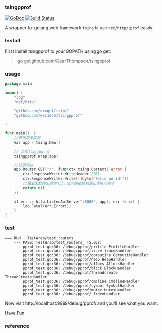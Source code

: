 ### tsingpprof
[![GoDoc](https://godoc.org/github.com/wx11055/tsingpprof?status.svg)](https://godoc.org/github.com/wx11055/tsingpprof)
[![Build
Status](https://travis-ci.org/wx11055/tsingpprof.svg?branch=master)](https://travis-ci.org/wx11055/tsingpprof)

A wrapper for golang web framework `tsing` to use   `net/http/pprof` easily.


### Install
First install tsingpprof to your GOPATH using go get:

> go get github.com/DeanThompson/tsingpprof

### usage
```go
package main

import (
	"log"
	"net/http"

	"github.com/dxvgef/tsing"
	"github.com/wx11055/tsingpprof"

)

func main()  {
	//获得框架实例
	var app = tsing.New()

    // 添加tsingpprof
    tsingpprof.Wrap(app)

	//注册路由
	app.Router.GET("/", func(ctx tsing.Context) error {
		ctx.ResponseWriter.WriteHeader(200)
		ctx.ResponseWriter.Write([]byte("Hello world!"))
		//路由函数的出参为nil，表示路由控制器正常执行完毕
		return nil
	})

	if err := http.ListenAndServe(":8080", app); err != nil {
		log.Fatal(err.Error())
	}
}

```

### test
```
=== RUN   TestWrap/test_routers_
    --- PASS: TestWrap/test_routers_ (5.02s)
        pprof_test.go:36: /debug/pprof/profile ProfileHandler
        pprof_test.go:36: /debug/pprof/trace TraceHandler
        pprof_test.go:36: /debug/pprof/goroutine GoroutineHandler
        pprof_test.go:36: /debug/pprof/heap HeapHandler
        pprof_test.go:36: /debug/pprof/allocs AllocsHandler
        pprof_test.go:36: /debug/pprof/block BlockHandler
        pprof_test.go:36: /debug/pprof/threadcreate ThreadCreateHandler
        pprof_test.go:36: /debug/pprof/cmdline CmdlineHandler
        pprof_test.go:36: /debug/pprof/symbol SymbolHandler
        pprof_test.go:36: /debug/pprof/mutex MutexHandler
        pprof_test.go:36: /debug/pprof/ IndexHandler
```
Now visit http://localhost:9999/debug/pprof/ and you'll see what you want.

Have Fun.

### reference
